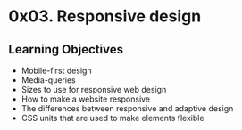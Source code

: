 # 0x03. Responsive design

## Learning Objectives
* Mobile-first design
* Media-queries
* Sizes to use for responsive web design
* How to make a website responsive
* The differences between responsive and adaptive design
* CSS units that are used to make elements flexible